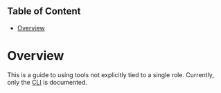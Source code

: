 Table of Content
---
<!-- TOC START min:1 max:4 link:true asterisk:false update:true -->
- [Overview](#overview)
<!-- TOC END -->

# Overview

This is a guide to using tools not explicitly tied to a single role. Currently, only the [CLI](/tools/cli) is documented.
